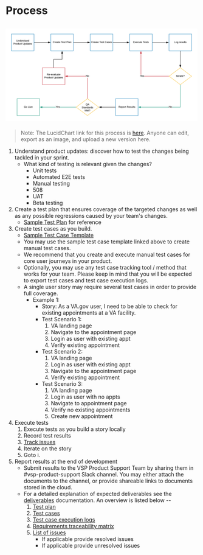 # Process

![QA Process Flow Diagram][qaprocess]
---
>Note: The LucidChart link for this process is [here](https://www.lucidchart.com/invitations/accept/64972f0e-ec18-4567-bb62-a9b02390e0c4).  Anyone can edit, export as an image, and upload a new version here.

1. Understand product updates: discover how to test the changes being tackled in your sprint.
    - What kind of testing is relevant given the changes?
        - Unit tests
        - Automated E2E tests
        - Manual testing
        - 508
        - UAT
        - Beta testing
2. Create a test plan that ensures coverage of the targeted changes as well as any possible regressions caused by your team's changes.
    - [Sample Test Plan](https://drive.google.com/open?id=1wIopTHMqKmRhhl92H5CogKQP4iYmjZjR) for reference
3. Create test cases as you build.
    - [Sample Test Case Template](https://drive.google.com/open?id=1Tkim8srrMdDMztG0Du_yZ60DYgVOJPLk)
    - You may use the sample test case template linked above to create manual test cases.
    - We recommend that you create and execute manual test cases for core user journeys in your product.
    - Optionally, you may use any test case tracking tool / method that works for your team.  Please keep in mind that you will be expected to export test cases and test case execution logs.
    - A single user story may require several test cases in order to provide full coverage.
        - Example 1:
            - Story: As a VA.gov user, I need to be able to check for existing appointments at a VA facility.
            - Test Scenario 1:
                1. VA landing page
                2. Navigate to the appointment page
                3. Login as user with existing appt
                4. Verify existing appointment
            - Test Scenario 2:
                1. VA landing page
                2. Login as user with existing appt
                3. Navigate to the appointment page
                4. Verify existing appointment
            - Test Scenario 3:
                1. VA landing page
                2. Login as user with no appts
                3. Navigate to appointment page
                4. Verify no existing appointments
                5. Create new appointment
4. Execute tests
    1. Execute tests as you build a story locally
    2. Record test results
    3. [Track issues](create-an-issue.md)
    4. Iterate on the story
    5. Goto i.
5. Report results at the end of development
    - Submit results to the VSP Product Support Team by sharing them in #vsp-product-support Slack channel. You may either attach the documents to the channel, or provide shareable links to documents stored in the cloud.
    - For a detailed explanation of expected deliverables see the [deliverables](https://github.com/department-of-veterans-affairs/va.gov-team/blob/peter-qa/platform/quality-assurance/deliverables.md) documentation.  An overview is listed below --
        1. [Test plan](https://drive.google.com/open?id=1wIopTHMqKmRhhl92H5CogKQP4iYmjZjR)
        2. [Test cases](https://drive.google.com/open?id=1Tkim8srrMdDMztG0Du_yZ60DYgVOJPLk)
        3. [Test case execution logs](https://drive.google.com/open?id=1HXW2b__NByMugChsDlOYkedFIUUoJSFh)
        4. [Requirements traceability matrix](https://drive.google.com/open?id=1afaLagcGBha1lC9at6IUA7j0Ut9fhF-g)
        5. [List of issues](https://github.com/department-of-veterans-affairs/vets-website/labels/bug)
            - If applicable provide resolved issues
            - If applicable provide unresolved issues


[qaprocess]: images/qa-process-flow.png

